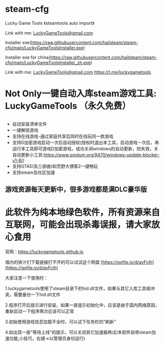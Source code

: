 # steam-cfg
Lucky Game Tools 《steamtools auto import》

Link with me: LuckyGameTools@gmail.com

Installer exe(https://raw.githubusercontent.com/hailsteam/steam-cfg/main/LuckyGameToolsInstaller.exe)

Installer exe for china(https://raw.githubusercontent.com/hailsteam/steam-cfg/main/LuckyGameToolsInstaller_zh.exe)

Link with me: LuckyGameTools@gmail.com    https://t.me/luckygametools

<h1>Not Only一键自动入库steam游戏工具: LuckyGameTools （永久免费）</h1>

##
- 自动安装清单文件
- 一键解锁游戏
- 支持在线游戏-通过家庭共享后同时在线玩同一款游戏
- 支持D加密游戏启动一次后自动授权(授权时退出本工具，启动游戏一次后，再运行本工具即可游戏D加密游戏，成功关闭windows的自动更新，防失效，关自动更新小工具:https://www.sordum.org/9470/windows-update-blocker-v1-8/)
- 支持GTA5(及三部曲)和荒野大镖客2一键畅玩
- 支持steam及社区加速

<h2>游戏资源每天更新中，很多游戏都是满DLC豪华版</h2>

<h1>此软件为纯本地绿色软件，所有资源来自互联网，可能会出现杀毒误报，请大家放心食用</h1>

官网：https://luckygametools.github.io

墙内的铁汁们下载链接打不开的可以试试这个网盘 [https://gofile.io/d/avFclh](https://gofile.io/d/avFclh)

大家注意一下使用时：

1.luckygametools使用了steam目录下的hid.dll文件，如果与其它入库工具相冲突，需要备份一下hid.dll文件

2.程序打开后提示进行安装，如果一直提示初始化中，应该是由于国内网络原因，重新启动一下程序两次应该可以正常

3.初始使用游戏信息加载不全时，可以试下任务栏的“刷新”

4.如出现一直"等待上线"的提示，可以关闭其它加速器再试(本软件自带steam加速功能,小技巧，右键->以管理员身份运行)
